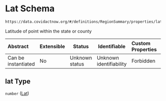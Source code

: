 # Lat Schema

```txt
https://data.covidactnow.org/#/definitions/RegionSummary/properties/lat
```

Latitude of point within the state or county


| Abstract            | Extensible | Status         | Identifiable            | Custom Properties | Additional Properties | Access Restrictions | Defined In                                                   |
| :------------------ | ---------- | -------------- | ----------------------- | :---------------- | --------------------- | ------------------- | ------------------------------------------------------------ |
| Can be instantiated | No         | Unknown status | Unknown identifiability | Forbidden         | Allowed               | none                | [schemas.json\*](../out/schemas.json "open original schema") |

## lat Type

`number` ([Lat](schemas-definitions-regionsummary-properties-lat.md))
